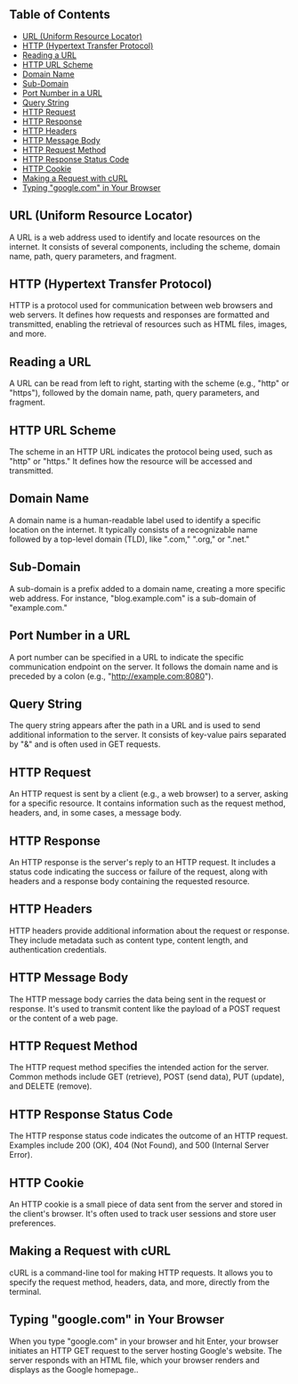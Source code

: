 ## Table of Contents
- [URL (Uniform Resource Locator)](#url-uniform-resource-locator)
- [HTTP (Hypertext Transfer Protocol)](#http-hypertext-transfer-protocol)
- [Reading a URL](#reading-a-url)
- [HTTP URL Scheme](#http-url-scheme)
- [Domain Name](#domain-name)
- [Sub-Domain](#sub-domain)
- [Port Number in a URL](#port-number-in-a-url)
- [Query String](#query-string)
- [HTTP Request](#http-request)
- [HTTP Response](#http-response)
- [HTTP Headers](#http-headers)
- [HTTP Message Body](#http-message-body)
- [HTTP Request Method](#http-request-method)
- [HTTP Response Status Code](#http-response-status-code)
- [HTTP Cookie](#http-cookie)
- [Making a Request with cURL](#making-a-request-with-curl)
- [Typing "google.com" in Your Browser](#typing-googlecom-in-your-browser)

## URL (Uniform Resource Locator)
A URL is a web address used to identify and locate resources on the internet. It consists of several components, including the scheme, domain name, path, query parameters, and fragment.

## HTTP (Hypertext Transfer Protocol)
HTTP is a protocol used for communication between web browsers and web servers. It defines how requests and responses are formatted and transmitted, enabling the retrieval of resources such as HTML files, images, and more.

## Reading a URL
A URL can be read from left to right, starting with the scheme (e.g., "http" or "https"), followed by the domain name, path, query parameters, and fragment.

## HTTP URL Scheme
The scheme in an HTTP URL indicates the protocol being used, such as "http" or "https." It defines how the resource will be accessed and transmitted.

## Domain Name
A domain name is a human-readable label used to identify a specific location on the internet. It typically consists of a recognizable name followed by a top-level domain (TLD), like ".com," ".org," or ".net."

## Sub-Domain
A sub-domain is a prefix added to a domain name, creating a more specific web address. For instance, "blog.example.com" is a sub-domain of "example.com."

## Port Number in a URL
A port number can be specified in a URL to indicate the specific communication endpoint on the server. It follows the domain name and is preceded by a colon (e.g., "http://example.com:8080").

## Query String
The query string appears after the path in a URL and is used to send additional information to the server. It consists of key-value pairs separated by "&" and is often used in GET requests.

## HTTP Request
An HTTP request is sent by a client (e.g., a web browser) to a server, asking for a specific resource. It contains information such as the request method, headers, and, in some cases, a message body.

## HTTP Response
An HTTP response is the server's reply to an HTTP request. It includes a status code indicating the success or failure of the request, along with headers and a response body containing the requested resource.

## HTTP Headers
HTTP headers provide additional information about the request or response. They include metadata such as content type, content length, and authentication credentials.

## HTTP Message Body
The HTTP message body carries the data being sent in the request or response. It's used to transmit content like the payload of a POST request or the content of a web page.

## HTTP Request Method
The HTTP request method specifies the intended action for the server. Common methods include GET (retrieve), POST (send data), PUT (update), and DELETE (remove).

## HTTP Response Status Code
The HTTP response status code indicates the outcome of an HTTP request. Examples include 200 (OK), 404 (Not Found), and 500 (Internal Server Error).

## HTTP Cookie
An HTTP cookie is a small piece of data sent from the server and stored in the client's browser. It's often used to track user sessions and store user preferences.

## Making a Request with cURL
cURL is a command-line tool for making HTTP requests. It allows you to specify the request method, headers, data, and more, directly from the terminal.

## Typing "google.com" in Your Browser
When you type "google.com" in your browser and hit Enter, your browser initiates an HTTP GET request to the server hosting Google's website. The server responds with an HTML file, which your browser renders and displays as the Google homepage..
